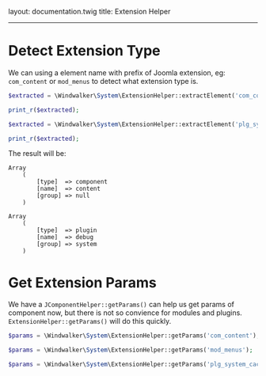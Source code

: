 layout: documentation.twig
title: Extension Helper

---

# Detect Extension Type

We can using a element name with prefix of Joomla extension, eg: `com_content` or `mod_menus` to detect what extension type is.

``` php
$extracted = \Windwalker\System\ExtensionHelper::extractElement('com_content');

print_r($extracted);

$extracted = \Windwalker\System\ExtensionHelper::extractElement('plg_systemdebug');

print_r($extracted);
```

The result will be:

```
Array
    (
        [type]  => component
        [name]  => content
        [group] => null
    )

Array
    (
        [type]  => plugin
        [name]  => debug
        [group] => system
    )
```

# Get Extension Params

We have a `JComponentHelper::getParams()` can help us get params of component now, but there is not so convience for modules and plugins. `ExtensionHelper::getParams()` will do this quickly.

``` php
$params = \Windwalker\System\ExtensionHelper::getParams('com_content');

$params = \Windwalker\System\ExtensionHelper::getParams('mod_menus');

$params = \Windwalker\System\ExtensionHelper::getParams('plg_system_cache');
```
